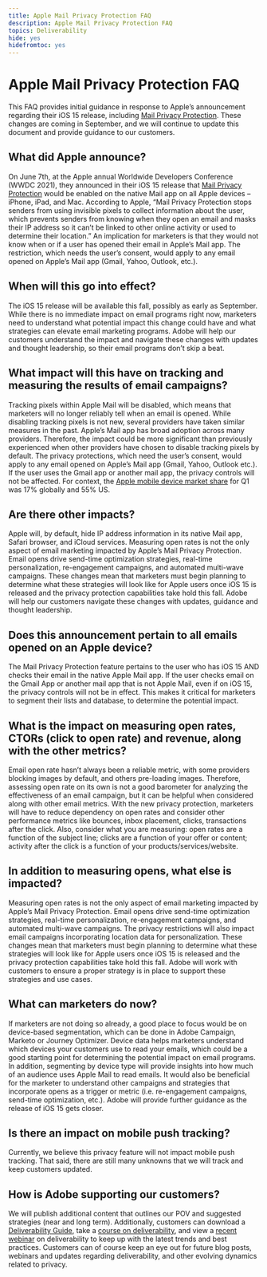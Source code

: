 ```yaml
---
title: Apple Mail Privacy Protection FAQ
description: Apple Mail Privacy Protection FAQ
topics: Deliverability
hide: yes
hidefromtoc: yes
---
```

# Apple Mail Privacy Protection FAQ

This FAQ provides initial guidance in response to Apple’s announcement regarding their iOS 15 release, including [Mail Privacy Protection](https://www.apple.com/newsroom/2021/06/apple-advances-its-privacy-leadership-with-ios-15-ipados-15-macos-monterey-and-watchos-8/). These changes are coming in September, and we will continue to update this document and provide guidance to our customers.

## What did Apple announce?

On June 7th, at the Apple annual Worldwide Developers Conference (WWDC 2021), they announced in their iOS 15 release that [Mail Privacy Protection](https://www.apple.com/newsroom/2021/06/apple-advances-its-privacy-leadership-with-ios-15-ipados-15-macos-monterey-and-watchos-8/) would be enabled on the native Mail app on all Apple devices – iPhone, iPad, and Mac. According to Apple, “Mail Privacy Protection stops senders from using invisible pixels to collect information about the user, which prevents senders from knowing when they open an email and masks their IP address so it can’t be linked to other online activity or used to determine their location.” An implication for marketers is that they would not know when or if a user has opened their email in Apple’s Mail app. The restriction, which needs the user’s consent, would apply to any email opened on Apple’s Mail app (Gmail, Yahoo, Outlook, etc.).

## When will this go into effect?

The iOS 15 release will be available this fall, possibly as early as September. While there is no immediate impact on email programs right now, marketers need to understand what potential impact this change could have and what strategies can elevate email marketing programs. Adobe will help our customers understand the impact and navigate these changes with updates and thought leadership, so their email programs don’t skip a beat.

## What impact will this have on tracking and measuring the results of email campaigns?

Tracking pixels within Apple Mail will be disabled, which means that marketers will no longer reliably tell when an email is opened. While disabling tracking pixels is not new, several providers have taken similar measures in the past. Apple’s Mail app has broad adoption across many providers. Therefore, the impact could be more significant than previously experienced when other providers have chosen to disable tracking pixels by default. The privacy protections, which need the user’s consent, would apply to any email opened on Apple’s Mail app (Gmail, Yahoo, Outlook etc.). If the user uses the Gmail app or another mail app, the privacy controls will not be affected. For context, the [Apple mobile device market share](https://www.counterpointresearch.com/global-smartphone-share/) for Q1 was 17% globally and 55% US.

## Are there other impacts?

Apple will, by default, hide IP address information in its native Mail app, Safari browser, and iCloud services. Measuring open rates is not the only aspect of email marketing impacted by Apple’s Mail Privacy Protection. Email opens drive send-time optimization strategies, real-time personalization, re-engagement campaigns, and automated multi-wave campaigns. These changes mean that marketers must begin planning to determine what these strategies will look like for Apple users once iOS 15 is released and the privacy protection capabilities take hold this fall. Adobe will help our customers navigate these changes with updates, guidance and thought leadership.

## Does this announcement pertain to all emails opened on an Apple device?

The Mail Privacy Protection feature pertains to the user who has iOS 15 AND checks their email in the native Apple Mail app. If the user checks email on the Gmail App or another mail app that is not Apple Mail, even if on iOS 15, the privacy controls will not be in effect. This makes it critical for marketers to segment their lists and database, to determine the potential impact.

## What is the impact on measuring open rates, CTORs (click to open rate) and revenue, along with the other metrics?

Email open rate hasn’t always been a reliable metric, with some providers blocking images by default, and others pre-loading images. Therefore, assessing open rate on its own is not a good barometer for analyzing the effectiveness of an email campaign, but it can be helpful when considered along with other email metrics. With the new privacy protection, marketers will have to reduce dependency on open rates and consider other performance metrics like bounces, inbox placement, clicks, transactions after the click. Also, consider what you are measuring: open rates are a function of the subject line; clicks are a function of your offer or content; activity after the click is a function of your products/services/website.

## In addition to measuring opens, what else is impacted?

Measuring open rates is not the only aspect of email marketing impacted by Apple’s Mail Privacy Protection. Email opens drive send-time optimization strategies, real-time personalization, re-engagement campaigns, and automated multi-wave campaigns. The privacy restrictions will also impact email campaigns incorporating location data for personalization. These changes mean that marketers must begin planning to determine what these strategies will look like for Apple users once iOS 15 is released and the privacy protection capabilities take hold this fall. Adobe will work with customers to ensure a proper strategy is in place to support these strategies and use cases.

## What can marketers do now?

If marketers are not doing so already, a good place to focus would be on device-based segmentation, which can be done in Adobe Campaign, Marketo or Journey Optimizer. Device data helps marketers understand which devices your customers use to read your emails, which could be a good starting point for determining the potential impact on email programs. In addition, segmenting by device type will provide insights into how much of an audience uses Apple Mail to read emails. It would also be beneficial for the marketer to understand other campaigns and strategies that incorporate opens as a trigger or metric (i.e. re-engagement campaigns, send-time optimization, etc.). Adobe will provide further guidance as the release of iOS 15 gets closer.

## Is there an impact on mobile push tracking?

Currently, we believe this privacy feature will not impact mobile push tracking. That said, there are still many unknowns that we will track and keep customers updated.

## How is Adobe supporting our customers? 

We will publish additional content that outlines our POV and suggested strategies (near and long term). Additionally, customers can download a [Deliverability Guide](../introduction.md), take a [course on deliverability](http://bit.ly/Deliverability-Course), and view a [recent webinar](https://primetime.bluejeans.com/a2m/events/playback/29edda30-a9b8-4e4b-a460-e829c02c912a) on deliverability to keep up with the latest trends and best practices. Customers can of course keep an eye out for future blog posts, webinars and updates regarding deliverability, and other evolving dynamics related to privacy.
